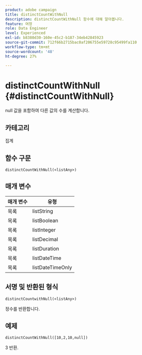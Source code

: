 ```yaml
---
product: adobe campaign
title: distinctCountWithNull
description: distinctCountWithNull 함수에 대해 알아봅니다.
feature: 여정
role: Data Engineer
level: Experienced
exl-id: b8380d30-160e-45c2-b187-34eb42845923
source-git-commit: 712f66b2715bac0af206755e59728c95499fa110
workflow-type: tm+mt
source-wordcount: '48'
ht-degree: 27%

---
```


# distinctCountWithNull {#distinctCountWithNull}

null 값을 포함하여 다른 값의 수를 계산합니다.

## 카테고리

집계

## 함수 구문

`distinctCountWithNull(<listAny>)`

## 매개 변수

| 매개 변수 | 유형 |
|-----------|------------------|
| 목록 | listString |
| 목록 | listBoolean |
| 목록 | listInteger |
| 목록 | listDecimal |
| 목록 | listDuration |
| 목록 | listDateTime |
| 목록 | listDateTimeOnly |

## 서명 및 반환된 형식

`distinctCountwithNull(<listAny>)`

정수를 반환합니다.

## 예제

`distinctCountWithNull([10,2,10,null])`

3 반환.
